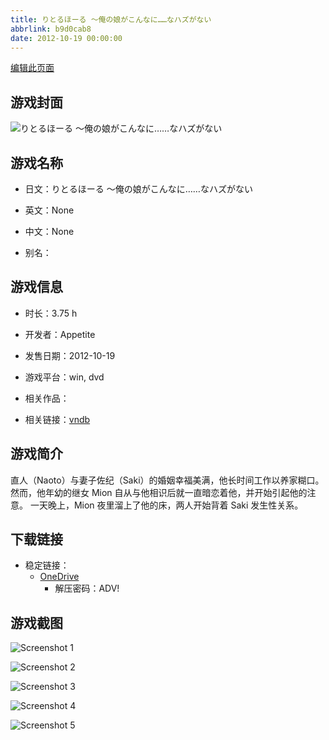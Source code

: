 ```yaml
---
title: りとるほーる ～俺の娘がこんなに……なハズがない
abbrlink: b9d0cab8
date: 2012-10-19 00:00:00
---
```

[编辑此页面](https://github.com/ACG-3/ADV3-source/blob/main/source/_posts/games/%E3%82%8A%E3%81%A8%E3%82%8B%E3%81%BB%E3%83%BC%E3%82%8B%20%EF%BD%9E%E4%BF%BA%E3%81%AE%E5%A8%98%E3%81%8C%E3%81%93%E3%82%93%E3%81%AA%E3%81%AB%E2%80%A6%E2%80%A6%E3%81%AA%E3%83%8F%E3%82%BA%E3%81%8C%E3%81%AA%E3%81%84.md)

## 游戏封面

![りとるほーる ～俺の娘がこんなに……なハズがない](https://pan.timero.xyz/d/onedrive/img_lib_001/%E3%82%8A%E3%81%A8%E3%82%8B%E3%81%BB%E3%83%BC%E3%82%8B%20%EF%BD%9E%E4%BF%BA%E3%81%AE%E5%A8%98%E3%81%8C%E3%81%93%E3%82%93%E3%81%AA%E3%81%AB%E2%80%A6%E2%80%A6%E3%81%AA%E3%83%8F%E3%82%BA%E3%81%8C%E3%81%AA%E3%81%84_cover.avif)


## 游戏名称

- 日文：りとるほーる ～俺の娘がこんなに……なハズがない
- 英文：None
- 中文：None

- 别名：


## 游戏信息

- 时长：3.75 h
- 开发者：Appetite
- 发售日期：2012-10-19
- 游戏平台：win, dvd
- 相关作品：

- 相关链接：[vndb](https://vndb.org/v11143)


## 游戏简介

直人（Naoto）与妻子佐纪（Saki）的婚姻幸福美满，他长时间工作以养家糊口。  然而，他年幼的继女 Mion 自从与他相识后就一直暗恋着他，并开始引起他的注意。  一天晚上，Mion 夜里溜上了他的床，两人开始背着 Saki 发生性关系。


## 下载链接

- 稳定链接：
    - [OneDrive](https://pan.timero.xyz/onedrive/adv_lib_001/%E3%82%8A%E3%81%A8%E3%82%8B%E3%81%BB%E3%83%BC%E3%82%8B%20%EF%BD%9E%E4%BF%BA%E3%81%AE%E5%A8%98%E3%81%8C%E3%81%93%E3%82%93%E3%81%AA%E3%81%AB%E2%80%A6%E2%80%A6%E3%81%AA%E3%83%8F%E3%82%BA%E3%81%8C%E3%81%AA%E3%81%84)
        - 解压密码：ADV!



## 游戏截图


![Screenshot 1](https://pan.timero.xyz/d/onedrive/img_lib_001/%E3%82%8A%E3%81%A8%E3%82%8B%E3%81%BB%E3%83%BC%E3%82%8B%20%EF%BD%9E%E4%BF%BA%E3%81%AE%E5%A8%98%E3%81%8C%E3%81%93%E3%82%93%E3%81%AA%E3%81%AB%E2%80%A6%E2%80%A6%E3%81%AA%E3%83%8F%E3%82%BA%E3%81%8C%E3%81%AA%E3%81%84_Screenshot_1.avif)

![Screenshot 2](https://pan.timero.xyz/d/onedrive/img_lib_001/%E3%82%8A%E3%81%A8%E3%82%8B%E3%81%BB%E3%83%BC%E3%82%8B%20%EF%BD%9E%E4%BF%BA%E3%81%AE%E5%A8%98%E3%81%8C%E3%81%93%E3%82%93%E3%81%AA%E3%81%AB%E2%80%A6%E2%80%A6%E3%81%AA%E3%83%8F%E3%82%BA%E3%81%8C%E3%81%AA%E3%81%84_Screenshot_2.avif)

![Screenshot 3](https://pan.timero.xyz/d/onedrive/img_lib_001/%E3%82%8A%E3%81%A8%E3%82%8B%E3%81%BB%E3%83%BC%E3%82%8B%20%EF%BD%9E%E4%BF%BA%E3%81%AE%E5%A8%98%E3%81%8C%E3%81%93%E3%82%93%E3%81%AA%E3%81%AB%E2%80%A6%E2%80%A6%E3%81%AA%E3%83%8F%E3%82%BA%E3%81%8C%E3%81%AA%E3%81%84_Screenshot_3.avif)

![Screenshot 4](https://pan.timero.xyz/d/onedrive/img_lib_001/%E3%82%8A%E3%81%A8%E3%82%8B%E3%81%BB%E3%83%BC%E3%82%8B%20%EF%BD%9E%E4%BF%BA%E3%81%AE%E5%A8%98%E3%81%8C%E3%81%93%E3%82%93%E3%81%AA%E3%81%AB%E2%80%A6%E2%80%A6%E3%81%AA%E3%83%8F%E3%82%BA%E3%81%8C%E3%81%AA%E3%81%84_Screenshot_4.avif)

![Screenshot 5](https://pan.timero.xyz/d/onedrive/img_lib_001/%E3%82%8A%E3%81%A8%E3%82%8B%E3%81%BB%E3%83%BC%E3%82%8B%20%EF%BD%9E%E4%BF%BA%E3%81%AE%E5%A8%98%E3%81%8C%E3%81%93%E3%82%93%E3%81%AA%E3%81%AB%E2%80%A6%E2%80%A6%E3%81%AA%E3%83%8F%E3%82%BA%E3%81%8C%E3%81%AA%E3%81%84_Screenshot_5.avif)

